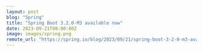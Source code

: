 ```yaml
---
layout: post
blog: "Spring"
title: "Spring Boot 3.2.0-M3 available now"
date: 2023-09-21T00:00:00Z
image: images/spring.png
remote_url: "https://spring.io/blog/2023/09/21/spring-boot-3-2-0-m3-available-now"
---
```

